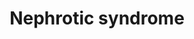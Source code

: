 ---
annotations:
- id: DOID:557
  type: Disease Ontology
  value: kidney disease
- id: PW:0000013
  parent: disease pathway
  type: Pathway Ontology
  value: disease pathway
- id: CL:0000653
  parent: animal cell
  type: Cell Type Ontology
  value: glomerular visceral epithelial cell
authors:
- AgustinGV
- Mkutmon
citedin: ''
communities:
- Diseases
- ONTOX
- Renal_Genomics
description: 'This annotated list collects genes that have been associated with familial
  and sporadic nephrotic syndrome in humans. The list was presented in PMID: 25667580'
last-edited: 2024-03-27
ndex: fa447074-8b6c-11eb-9e72-0ac135e8bacf
organisms:
- Homo sapiens
redirect_from:
- /index.php/Pathway:WP4758
- /instance/WP4758
- /instance/WP4758_r129306
revision: r129306
schema-jsonld:
- '@context': https://schema.org/
  '@id': https://wikipathways.github.io/pathways/WP4758.html
  '@type': Dataset
  creator:
    '@type': Organization
    name: WikiPathways
  description: 'This annotated list collects genes that have been associated with
    familial and sporadic nephrotic syndrome in humans. The list was presented in
    PMID: 25667580'
  keywords:
  - ACTN4
  - ALG1
  - ANLN
  - APOL1
  - ARHGAP24
  - ARHGDIA
  - CD151
  - CD2AP
  - CLTA4
  - COL4A3
  - COL4A4
  - COL4A5
  - COQ2
  - COQ6
  - COQ8B
  - CUBN
  - CYP11B2
  - E2F3
  - EMP2
  - GPC5
  - INF2
  - ITGA3
  - ITGB4
  - LAMB2
  - LMNA
  - LMX1B
  - MT-TI
  - MT-TL1
  - MYH9
  - MYO1E
  - NPHS1
  - NPHS2
  - NXF5
  - PAX2
  - PDSS2
  - PLCE1
  - PMM2
  - PODXL
  - PTPRO
  - SCARB2
  - SMARCAL1
  - SYNPO
  - TRN-GTT4-1
  - TRPC6
  - TTC21B
  - WDR73
  - WT1
  - YARS1
  - ZMPSTE24
  license: CC0
  name: Nephrotic syndrome
seo: CreativeWork
title: Nephrotic syndrome
wpid: WP4758
---